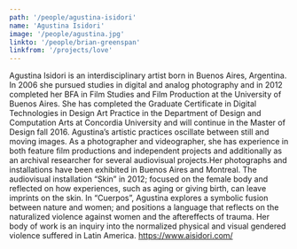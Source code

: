 ```yaml
---
path: '/people/agustina-isidori'
name: 'Agustina Isidori'
image: '/people/agustina.jpg'
linkto: '/people/brian-greenspan'
linkfrom: '/projects/love'
---
```


Agustina Isidori is an interdisciplinary artist born in Buenos Aires, Argentina. In 2006 she pursued studies in digital and analog photography and in 2012 completed her BFA in Film Studies and Film Production at the University of Buenos Aires. She has completed the Graduate Certificate in Digital Technologies in Design Art Practice in the Department of Design and Computation Arts at Concordia University and will continue in the Master of Design fall 2016. Agustina’s artistic practices oscillate between still and moving images. As a photographer and videographer, she has experience in both feature film productions and independent projects and additionally as an archival researcher for several audiovisual projects.Her photographs and installations have been exhibited in Buenos Aires and Montreal. The audiovisual installation “Skin” in 2012; focused on the female body and reflected on how experiences, such as aging or giving birth, can leave imprints on the skin. In “Cuerpos”, Agustina explores a symbolic fusion between nature and women; and positions a language that reflects on the naturalized violence against women and the aftereffects of trauma. Her body of work is an inquiry into the normalized physical and visual gendered violence suffered in Latin America.
<https://www.aisidori.com/>
